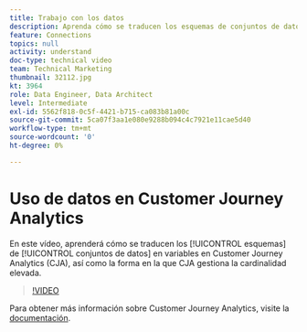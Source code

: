 ```yaml
---
title: Trabajo con los datos
description: Aprenda cómo se traducen los esquemas de conjuntos de datos en variables en Adobe Customer Journey Analytics, así como la forma en la que CJA gestiona cardinalidades elevadas.
feature: Connections
topics: null
activity: understand
doc-type: technical video
team: Technical Marketing
thumbnail: 32112.jpg
kt: 3964
role: Data Engineer, Data Architect
level: Intermediate
exl-id: 5562f818-0c5f-4421-b715-ca083b81a00c
source-git-commit: 5ca07f3aa1e080e9288b094c4c7921e11cae5d40
workflow-type: tm+mt
source-wordcount: '0'
ht-degree: 0%

---
```


# Uso de datos en Customer Journey Analytics

En este vídeo, aprenderá cómo se traducen los [!UICONTROL esquemas] de [!UICONTROL conjuntos de datos] en variables en Customer Journey Analytics (CJA), así como la forma en la que CJA gestiona la cardinalidad elevada.

>[!VIDEO](https://video.tv.adobe.com/v/32112/?quality=12)

Para obtener más información sobre Customer Journey Analytics, visite la [documentación](https://experienceleague.adobe.com/docs/analytics-platform/using/cja-landing.html?lang=es).
